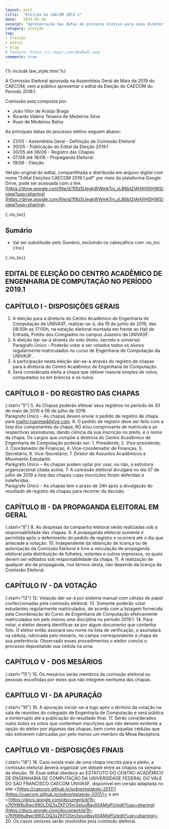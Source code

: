 ```yaml
---
layout: post
title:  "Eleição do CAECOM 2019.1"
date:   2019-05-30
excerpt: "Apresentação das datas do processo eletivo para nova diretoria do CAECOM."
category: eleição
tag:
- eleição
- edital
- blog
# feature: https://i.imgur.com/dedGwZL.png
comments: true
---
```


{% include law_style.html %}

A Comissão Eleitoral aprovada na Assembleia Geral de Maio de 2019 do CAECOM, vem a público apresentar o edital da Eleição do CAECOM do Período 2019.1.

Comissão esta composta por:

* João Vitor de Araújo Braga
* Ricardo Valério Teixeira de Medeiros Silva
* Ruan de Medeiros Bahia

As principais datas do processo eletivo seguem abaixo:

* 21/05 - Assembleia Geral - Definição da Comissão Eleitoral
* 30/05 - Publicação do Edital da Eleição 2019.1
* 30/05 até 06/06 - Registro das Chapas
* 07/06 até 18/06 - Propaganda Eleitoral
* 19/06 - Eleição

Versão original do edital, compartilhada e distribuída em arquivo digital com nome "Edital Eleições CAECOM 2019.1.pdf" por meio da plataforma Google Drive, pode ser acessada com o link [https://drive.google.com/file/d/1f9z5UegkWWmkTnj_yLB6bQ1AHXHI0HWS/view?usp=sharing](https://drive.google.com/file/d/1f9z5UegkWWmkTnj_yLB6bQ1AHXHI0HWS/view?usp=sharing).

{:.no_toc}

## Sumário

* Vai ser substituído pelo Sumário, excluindo os cabeçalhos com .no_toc
{:toc}

{:.no_toc}

## EDITAL DE ELEIÇÃO DO CENTRO ACADÊMICO DE ENGENHARIA DE COMPUTAÇÃO NO PERÍODO 2019.1

## CAPÍTULO I - DISPOSIÇÕES GERAIS

1. A eleição para a diretoria do Centro Acadêmico de Engenharia de Computação da UNIVASF, realizar-se-á, dia 19 de junho de 2019, das 08:00h as 17:00h, na estação eleitoral montada em frente ao Hall de Entrada, Prédio dos Colegiados no campus Juazeiro da UNIVASF.
2. A eleição dar-se-á através do voto direto, secreto e universal.
    <br>
    Parágrafo Único – Poderão votar e ser votados todos os alunos regularmente matriculados no curso de Engenharia de Computação da UNIVASF.
3. A participação nesta eleição dar-se-á através do registro de chapas para a diretoria do Centro Acadêmico de Engenharia de Computação.
4. Será considerada eleita a chapa que obtiver maioria simples de votos, computados os em brancos e os nulos.

## CAPÍTULO II - DO REGISTRO DAS CHAPAS

{:start="5"}
5. As Chapas poderão efetuar seus registros no período de 30 de maio de 2019 a 06 de julho de 2019.
    <br>
    Parágrafo Único - As chapas devem enviar o pedido de registro de chapa para [mailto:ruanmed@live.com](ruanmed@live.com).
6. O pedido de registro deve ser feito com a lista dos componentes da chapa, RG e/ou comprovante de matrícula e as respectivas assinaturas, dando ciência da sua inscrição no pleito, e o nome da chapa. Os cargos que compõe a diretoria do Centro Acadêmico de Engenharia de Computação poderão ser:
    1. Presidente;
    2. Vice-presidente;
    3. Coordenador de Finanças;
    4. Vice-coordenador de Finanças;
    5. Secretário;
    6. Vice-Secretário;
    7. Diretor de Assuntos Acadêmicos e Movimento Estudantil.
    <br>
    Parágrafo Único – As chapas podem optar por usar, ou não, a estrutura organizacional citada acima.
7. A comissão eleitoral divulgará no dia 07 de julho de 2019 a lista das chapas cujas inscrições foram deferidas e indeferidas.
    <br>
    Parágrafo Único - As chapas tem o prazo de 24h após a divulgação do resultado de registro
de chapas para recorrer da decisão.

## CAPÍTULO III - DA PROPAGANDA ELEITORAL EM GERAL

{:start="8"}
8. As despesas da campanha eleitoral serão realizadas sob a responsabilidade das chapas.
9. A propaganda eleitoral somente é permitida após o deferimento do pedido de registro e ocorrerá até o dia que antecede a votação.
10. Independente da obtenção de licença ou de autorização da Comissão Eleitoral é livre a veiculação de propaganda eleitoral pela distribuição de folhetos, volantes e outros impressos, os quais devem ser editados sob responsabilidade da chapa.
11. A realização de qualquer ato de propaganda, nos termos desta, não depende da licença da Comissão Eleitoral.

## CAPÍTULO IV - DA VOTAÇÃO

{:start="12"}
12. Votação dar-se-á por sistema manual com células de papel confeccionadas pela comissão eleitoral.
13. Somente poderão votar estudantes regularmente matriculados, de acordo com a listagem fornecida pela Coordenação do Curso de Engenharia de Computação efetivamente matriculados em pelo menos uma disciplina no período 2019.1.
14. Para votar, o eleitor deverá identificar-se por algum documento que contenha foto. O eleitor então assinará seu nome na lista de verificação, e assinalará na cédula, rubricada pelo mesário, no campo correspondente à chapa de sua preferência. Observado esses procedimentos o eleitor conclui o processo depositando sua cédula na urna.

## CAPÍTULO V - DOS MESÁRIOS

{:start="15"}
15. Os mesários serão membros da comissão eleitoral ou pessoas escolhidas por estes que não integrem nenhuma das chapas.

## CAPÍTULO VI - DA APURAÇÃO

{:start="16"}
16. A apuração iniciar-se-á logo após o término da votação na sala de reuniões do colegiado de Engenharia de Computação e será pública e ininterrupto até a publicação do resultado final.
17. Serão considerados nulos todos os votos que contenham inscrições que não deixem evidente a opção do eleitor por algumas das chapas, bem como aquelas cédulas que não estiverem
rubricadas por pelo menos um membro da Mesa Receptora.

## CAPÍTULO VII - DISPOSIÇÕES FINAIS

{:start="18"}
18. Caso exista mais de uma chapa inscrita para o pleito, a comissão eleitoral deverá organizar um debate entre as chapas na semana da eleição.
19. Esse edital obedece ao ESTATUTO DO CENTRO ACADÊMICO DE ENGENHARIA DE COMPUTAÇÃO DA UNIVERSIDADE FEDERAL DO VALE DO SÃO FRANCISCO CAECOM UNIVASF, disponível em versão adaptada no site <[https://caecom.github.io/sobre/estatuto-2017/](https://caecom.github.io/sobre/estatuto-2017/)> e em <[https://docs.google.com/document/d/1h-y7KftW6u9wc99GLDQ3xZKFO5m3stuxBayIl0AMgPU/edit?usp=sharing](https://docs.google.com/document/d/1h-y7KftW6u9wc99GLDQ3xZKFO5m3stuxBayIl0AMgPU/edit?usp=sharing)>.
20. Os casos omissos serão resolvidos pela comissão eleitoral.
